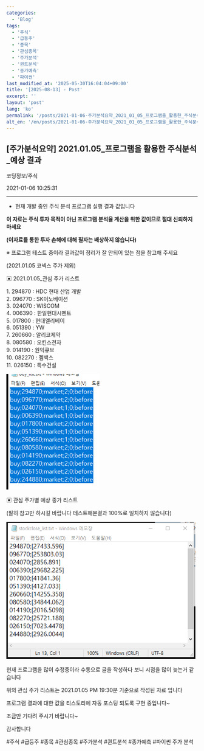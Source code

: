 ```yaml
---
categories:
  - 'Blog'
tags:
  - '주식'
  - '급등주'
  - '종목'
  - '관심종목'
  - '주가분석'
  - '퀸트분석'
  - '종가예측'
  - '파이썬'
last_modified_at: '2025-05-30T16:04:04+09:00'
title: '[2025-08-13] - Post'
excerpt: ''
layout: 'post'
lang: 'ko'
permalink: '/posts/2021-01-06-주가분석요약_2021_01_05_프로그램을_활용한_주식분석_예상_결과/'
alt_en: '/en/posts/2021-01-06-주가분석요약_2021_01_05_프로그램을_활용한_주식분석_예상_결과/'
---
```


## [주가분석요약] 2021.01.05_프로그램을 활용한 주식분석_예상 결과

코딩정보/주식

2021-01-06 10:25:31

* * *

* 현재 개발 중인 주식 분석 프로그램 실행 결과 값입니다

**이 자료는 주식 투자 목적이 아닌 프로그램 분석율 계산을 위한 값이므로 절대 신뢰하지 마세요**

**(이자료를 통한 투자 손해에 대해 필자는 배상하지 않습니다)**

※ 프로그램 테스트 중이라 결과값이 정리가 잘 안되어 있는 점을 참고해 주세요

(2021.01.05 코넥스 주가 제외)

▣ 2021.01.05_관심 주가 리스트

1\. 294870 : HDC 현대 산업 개발  
2\. 096770 : SK이노베이션  
3\. 024070 : WISCOM  
4\. 006390 : 한일현대시멘트  
5\. 017800 : 현대엘리베이  
6\. 051390 : YW  
7\. 260660 : 알리코제약  
8\. 080580 : 오킨스전자  
9\. 014190 : 원익큐브  
10\. 082270 : 젬백스  
11\. 026150 : 특수건설

![](/assets/images/주가분석요약_2021_01_05_프로그램을_활용한_주식분석_예상_결과/img.png)

▣ 관심 주가별 예상 종가 리스트

(필히 참고만 하시길 바랍니다 테스트해본결과 100%로 일치하지 않습니다)

![](/assets/images/주가분석요약_2021_01_05_프로그램을_활용한_주식분석_예상_결과/img_1.png)

현재 프로그램을 많이 수정중이라 수동으로 글을 작성하다 보니 시점을 많이 늦는거 같습니다

위의 관심 주가 리스트는 2021.01.05 PM 19:30분 기준으로 작성된 자료 입니다

프로그램 결과에 대한 값을 티스토리에 자동 포스팅 되도록 구현 중입니다~

조금만 기다려 주시기 바랍니다~

감사합니다

  

#주식 #급등주 #종목 #관심종목 #주가분석 #퀸트분석 #종가예측 #파이썬 주가 분석

